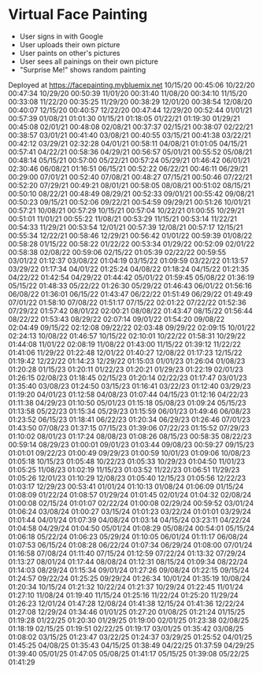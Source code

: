 # Virtual Face Painting

- User signs in with Google
- User uploads their own picture
- User paints on other's pictures
- User sees all painings on their own picture
- "Surprise Me!" shows random painting

Deployed at https://facepainting.mybluemix.net
10/15/20 00:45:06
10/22/20 00:47:34
10/29/20 00:50:39
11/01/20 00:31:40
11/08/20 00:34:10
11/15/20 00:33:08
11/22/20 00:35:25
11/29/20 00:38:29
12/01/20 00:38:54
12/08/20 00:40:07
12/15/20 00:40:57
12/22/20 00:47:44
12/29/20 00:52:44
01/01/21 00:57:39
01/08/21 01:01:30
01/15/21 01:18:05
01/22/21 01:19:30
01/29/21 00:45:08
02/01/21 00:48:08
02/08/21 00:37:37
02/15/21 00:38:07
02/22/21 00:38:57
03/01/21 00:41:40
03/08/21 00:40:55
03/15/21 00:41:38
03/22/21 00:42:12
03/29/21 02:32:28
04/01/21 00:58:11
04/08/21 01:01:05
04/15/21 00:57:41
04/22/21 00:58:36
04/29/21 00:56:57
05/01/21 00:55:52
05/08/21 00:48:14
05/15/21 00:57:00
05/22/21 00:57:24
05/29/21 01:46:42
06/01/21 02:30:46
06/08/21 01:16:51
06/15/21 00:52:22
06/22/21 00:46:11
06/29/21 00:29:00
07/01/21 00:52:40
07/08/21 00:48:27
07/15/21 00:50:46
07/22/21 00:52:20
07/29/21 00:49:21
08/01/21 00:58:05
08/08/21 00:51:02
08/15/21 00:50:10
08/22/21 00:48:49
08/29/21 00:52:33
09/01/21 00:55:42
09/08/21 00:50:23
09/15/21 00:52:06
09/22/21 00:54:59
09/29/21 00:51:26
10/01/21 00:57:21
10/08/21 00:57:29
10/15/21 00:57:04
10/22/21 01:00:55
10/29/21 00:51:01
11/01/21 00:55:22
11/08/21 00:53:29
11/15/21 00:53:14
11/22/21 00:54:33
11/29/21 00:53:54
12/01/21 00:57:39
12/08/21 00:57:17
12/15/21 00:55:34
12/22/21 00:58:46
12/29/21 00:56:42
01/01/22 00:59:39
01/08/22 00:58:28
01/15/22 00:58:22
01/22/22 00:53:34
01/29/22 00:52:09
02/01/22 00:58:38
02/08/22 00:59:06
02/15/22 01:05:39
02/22/22 00:59:55
03/01/22 01:12:37
03/08/22 01:04:19
03/15/22 01:09:59
03/22/22 01:13:57
03/29/22 01:17:34
04/01/22 01:25:24
04/08/22 01:18:24
04/15/22 01:21:35
04/22/22 01:42:54
04/29/22 01:44:42
05/01/22 01:59:45
05/08/22 01:36:19
05/15/22 01:48:33
05/22/22 01:26:30
05/29/22 01:46:43
06/01/22 01:56:16
06/08/22 01:36:01
06/15/22 01:43:47
06/22/22 01:51:49
06/29/22 01:49:49
07/01/22 01:58:10
07/08/22 01:51:17
07/15/22 02:01:22
07/22/22 01:52:36
07/29/22 01:57:42
08/01/22 02:00:21
08/08/22 01:43:47
08/15/22 01:56:44
08/22/22 01:53:43
08/29/22 02:07:14
09/01/22 01:54:20
09/08/22 02:04:49
09/15/22 02:12:08
09/22/22 02:03:48
09/29/22 02:09:15
10/01/22 02:24:13
10/08/22 01:46:57
10/15/22 02:10:01
10/22/22 01:58:31
10/29/22 01:44:08
11/01/22 02:08:19
11/08/22 01:43:00
11/15/22 01:39:12
11/22/22 01:41:06
11/29/22 01:22:48
12/01/22 01:40:27
12/08/22 01:17:23
12/15/22 01:19:42
12/22/22 01:14:23
12/29/22 01:15:03
01/01/23 01:26:04
01/08/23 01:20:28
01/15/23 01:20:11
01/22/23 01:20:21
01/29/23 01:22:19
02/01/23 01:26:15
02/08/23 01:18:45
02/15/23 01:20:14
02/22/23 01:17:47
03/01/23 01:35:40
03/08/23 01:24:50
03/15/23 01:16:41
03/22/23 01:12:40
03/29/23 01:19:20
04/01/23 01:12:58
04/08/23 01:07:44
04/15/23 01:12:16
04/22/23 01:11:38
04/29/23 01:10:50
05/01/23 01:15:18
05/08/23 01:09:24
05/15/23 01:13:58
05/22/23 01:15:34
05/29/23 01:15:59
06/01/23 01:49:46
06/08/23 01:23:52
06/15/23 01:18:41
06/22/23 01:20:34
06/29/23 01:26:46
07/01/23 01:43:50
07/08/23 01:37:15
07/15/23 01:39:06
07/22/23 01:15:52
07/29/23 01:10:02
08/01/23 01:17:24
08/08/23 01:08:26
08/15/23 00:58:35
08/22/23 00:59:14
08/29/23 01:00:01
09/01/23 01:03:44
09/08/23 00:59:27
09/15/23 01:01:01
09/22/23 01:00:49
09/29/23 01:00:59
10/01/23 01:09:06
10/08/23 01:05:18
10/15/23 01:05:48
10/22/23 01:05:33
10/29/23 01:04:50
11/01/23 01:05:25
11/08/23 01:02:19
11/15/23 01:03:52
11/22/23 01:06:51
11/29/23 01:05:26
12/01/23 01:10:29
12/08/23 01:05:40
12/15/23 01:05:56
12/22/23 01:03:17
12/29/23 00:53:41
01/01/24 01:10:13
01/08/24 01:06:09
01/15/24 01:08:09
01/22/24 01:08:57
01/29/24 01:01:45
02/01/24 01:04:32
02/08/24 01:00:08
02/15/24 01:01:07
02/22/24 01:00:08
02/29/24 00:59:52
03/01/24 01:06:24
03/08/24 01:00:27
03/15/24 01:01:23
03/22/24 01:01:01
03/29/24 01:01:44
04/01/24 01:07:39
04/08/24 01:03:14
04/15/24 03:23:11
04/22/24 01:04:58
04/29/24 01:04:50
05/01/24 01:08:29
05/08/24 00:54:01
05/15/24 01:06:18
05/22/24 01:06:23
05/29/24 01:10:05
06/01/24 01:11:17
06/08/24 01:07:53
06/15/24 01:08:28
06/22/24 01:07:34
06/29/24 01:08:00
07/01/24 01:16:58
07/08/24 01:11:40
07/15/24 01:12:59
07/22/24 01:13:32
07/29/24 01:13:27
08/01/24 01:17:44
08/08/24 01:12:31
08/15/24 01:09:34
08/22/24 01:14:03
08/29/24 01:15:34
09/01/24 01:27:26
09/08/24 01:22:15
09/15/24 01:24:57
09/22/24 01:25:25
09/29/24 01:26:34
10/01/24 01:35:19
10/08/24 01:20:34
10/15/24 01:21:32
10/22/24 01:21:37
10/29/24 01:22:45
11/01/24 01:27:10
11/08/24 01:19:40
11/15/24 01:25:16
11/22/24 01:25:20
11/29/24 01:26:23
12/01/24 01:47:28
12/08/24 01:41:38
12/15/24 01:41:36
12/22/24 01:27:08
12/29/24 01:34:46
01/01/25 01:27:20
01/08/25 01:21:24
01/15/25 01:19:28
01/22/25 01:20:30
01/29/25 01:19:00
02/01/25 01:23:38
02/08/25 01:18:19
02/15/25 01:19:51
02/22/25 01:19:17
03/01/25 01:35:42
03/08/25 01:08:02
03/15/25 01:23:47
03/22/25 01:24:37
03/29/25 01:25:52
04/01/25 01:45:25
04/08/25 01:35:43
04/15/25 01:38:49
04/22/25 01:37:59
04/29/25 01:39:40
05/01/25 01:47:05
05/08/25 01:41:17
05/15/25 01:39:08
05/22/25 01:41:29

